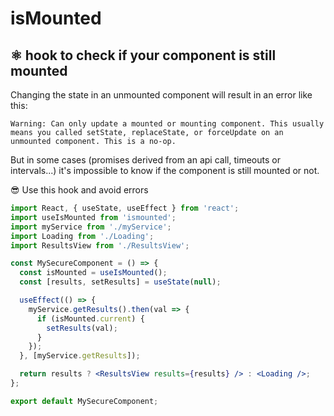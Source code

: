 # isMounted

## ⚛ hook to check if your component is still mounted

Changing the state in an unmounted component will result in an error like this:

```
Warning: Can only update a mounted or mounting component. This usually means you called setState, replaceState, or forceUpdate on an unmounted component. This is a no-op.
```

But in some cases (promises derived from an api call, timeouts or intervals...) it's impossible to know if the component is still mounted or not.

😎 Use this hook and avoid errors

```jsx
import React, { useState, useEffect } from 'react';
import useIsMounted from 'ismounted';
import myService from './myService';
import Loading from './Loading';
import ResultsView from './ResultsView';

const MySecureComponent = () => {
  const isMounted = useIsMounted();
  const [results, setResults] = useState(null);

  useEffect(() => {
    myService.getResults().then(val => {
      if (isMounted.current) {
        setResults(val);
      }
    });
  }, [myService.getResults]);

  return results ? <ResultsView results={results} /> : <Loading />;
};

export default MySecureComponent;
```
